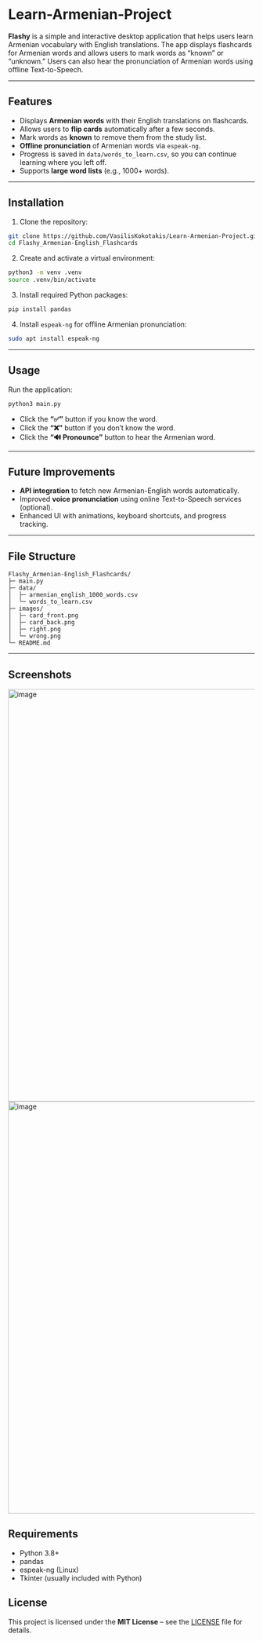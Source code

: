 # Learn-Armenian-Project

**Flashy** is a simple and interactive desktop application that helps users learn Armenian vocabulary with English translations. The app displays flashcards for Armenian words and allows users to mark words as “known” or “unknown.” Users can also hear the pronunciation of Armenian words using offline Text-to-Speech.

---

## Features

* Displays **Armenian words** with their English translations on flashcards.
* Allows users to **flip cards** automatically after a few seconds.
* Mark words as **known** to remove them from the study list.
* **Offline pronunciation** of Armenian words via `espeak-ng`.
* Progress is saved in `data/words_to_learn.csv`, so you can continue learning where you left off.
* Supports **large word lists** (e.g., 1000+ words).

---

## Installation

1. Clone the repository:

```bash
git clone https://github.com/VasilisKokotakis/Learn-Armenian-Project.git
cd Flashy_Armenian-English_Flashcards
```

2. Create and activate a virtual environment:

```bash
python3 -m venv .venv
source .venv/bin/activate
```

3. Install required Python packages:

```bash
pip install pandas
```

4. Install `espeak-ng` for offline Armenian pronunciation:

```bash
sudo apt install espeak-ng
```

---

## Usage

Run the application:

```bash
python3 main.py
```

* Click the **“✅”** button if you know the word.
* Click the **“❌”** button if you don’t know the word.
* Click the **“🔊 Pronounce”** button to hear the Armenian word.

---

## Future Improvements

* **API integration** to fetch new Armenian-English words automatically.
* Improved **voice pronunciation** using online Text-to-Speech services (optional).
* Enhanced UI with animations, keyboard shortcuts, and progress tracking.

---

## File Structure

```
Flashy_Armenian-English_Flashcards/
├─ main.py
├─ data/
│  ├─ armenian_english_1000_words.csv
│  └─ words_to_learn.csv
├─ images/
│  ├─ card_front.png
│  ├─ card_back.png
│  ├─ right.png
│  └─ wrong.png
└─ README.md
```

---

## Screenshots

<img width="895" height="840" alt="image" src="https://github.com/user-attachments/assets/1a50d920-2083-4055-9151-a8feac5d4b6b" />
<img width="895" height="840" alt="image" src="https://github.com/user-attachments/assets/858b6058-4398-4f31-b78f-987f9766fe50" />

## Requirements

* Python 3.8+
* pandas
* espeak-ng (Linux)
* Tkinter (usually included with Python)

## License

This project is licensed under the **MIT License** – see the [LICENSE](LICENSE) file for details.
